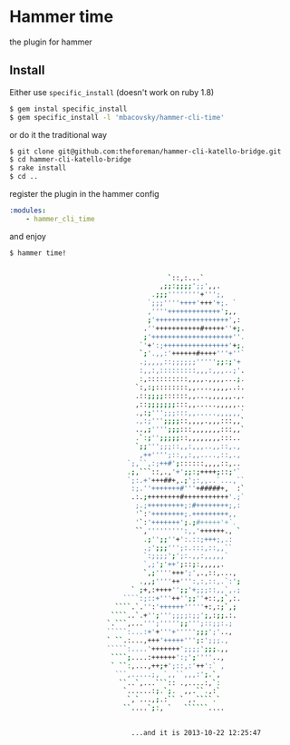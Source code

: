 Hammer time
===========

the plugin for hammer

Install 
-------

Either use ```specific_install``` (doesn't work on ruby 1.8)

```bash
$ gem instal specific_install
$ gem specific_install -l 'mbacovsky/hammer-cli-time'
```

or do it the traditional way

```bash
$ git clone git@github.com:theforeman/hammer-cli-katello-bridge.git
$ cd hammer-cli-katello-bridge
$ rake install
$ cd ..
```

register the plugin in the hammer config

```yaml
:modules:
    - hammer_cli_time
```

and enjoy


```bash
$ hammer time!

                                                                                               
                                       `::,:...`                                               
                                     ,;;:;;;;';;',,.                                           
                                   .;;;''''''''+''';,                                          
                                  `;;;''''++++'+++'+;. `                                       
                                  ,''''+++++++++++++';,,                                       
                                  ;'++++++++++++++++++',:                                      
                                 .''+++++++++++#+++++''+;.                                     
                                 ;'++++++++++++++++++++''.                                     
                                `'+':;++++++++++++++++'+;.                                     
                                `;'.,,:'++++++#++++'''+''`                                     
                                .;,,,,::;;;;;;''''';;:;'+                                      
                                :,,:,:::::::::,,,:,,,..;'.                                     
                                :,::::::::::,,,,.,,,,...;.                                     
                               `:,:;::::::::,,....,,,,..:.                                     
                               .::;;;;::::::,,...,,,,,,.,.                                     
                               ,::;;;;;;;:::,,.....,,,,,..                                     
                               .,:;''';;;:::,,.....,,,,,,`                                     
                               .,:;''';;;;::,,,,.,,,:::,,`                                     
                               ..,;'''';;;:::,,,,,,,:::,,`                                     
                               .`:;'';;;;;::,,,,,,,,:::..                                      
                               `;;''';;;::,,:,,,..,,::,.,                                      
                                ,++'''';::,,:,,....,::,.,                                      
                             `;,``,:;++#';::::::,,,,::,..                                      
                             .;,```::,.,'+';;:;++++;::;'`                                      
                             `;:.+'+++##+,.;';:,,..`...,``                                     
                              :;.''+++++++#'''+#####+,  :`                                     
                              .:.;++++++++#+++++++++++'.;`                                     
                               ;.;+++++++++;:#++++++++;,:                                      
                               '`:'++++++++;.+++++++++,,                                       
                               '`:'+++++++';.;#+++++'+`.                                       
                               ``,''''''''':,,'++++++., `                                      
                                 .;'';;''+':.::;+++;,.:                                        
                                 .;';;;''';:.:::,::,,``                                        
                                 `:;;;;';';:.,,:,,,,,`                                         
                                 `,;';'++';::;:,,,,,.                                          
                                 `,;''''+++';',.,::,...,                                       
                                .,,;''''++''':,:,::,.`:';                                      
                              ` ;+,:++++'';;'+;;;::,,`,.;                                      
                            ````:;::+'''++'';;''+::,;`,:.                                      
                          ````.`.'':'++++++'''''+:,:;`,;                                       
                         ````..`.+'';''';;;;:;;';,:;;.:.                                       
                        `.```,...''';''''';;''';::;;:.;                                        
                        `````:...:+'+'''+''''';;;';'..,                                        
                        ` ``.:...,+++'+++++''';:';;;.,                                         
                        `````:....'+++++++';;;;';;;.,,                                         
                         ````;....:++++++':;';''''..,                                          
                         ` ``:,...,++;+';::,:'++':` ,                                          
                          ```,.....;, `,,``,,,:';.`,                                           
                           ``..`,...```:: .,....:,`:                                           
                            `......:;.`;.  ,,.``.,:`                                           
                             `,`...,;.:`` ` ,.````.`                                           
                            ``....`;:, `   ``````....

                            
                              ...and it is 2013-10-22 12:25:47
```
